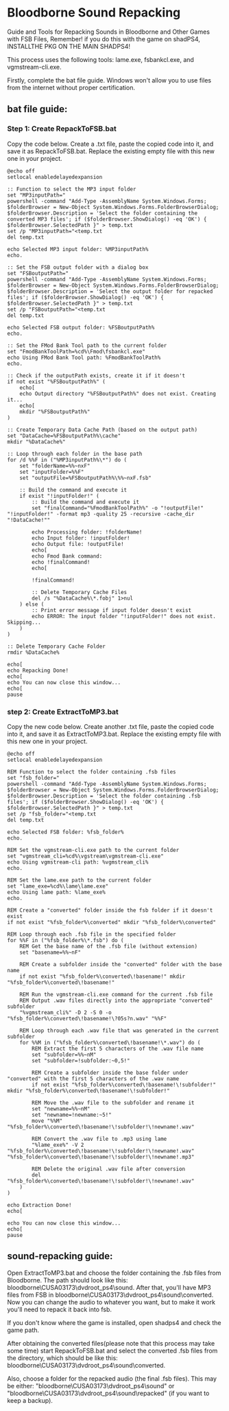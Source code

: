 # Bloodborne Sound Repacking

Guide and Tools for Repacking Sounds in Bloodborne and Other Games with FSB Files, Remember! if you do this with the game on shadPS4, INSTALLTHE PKG ON THE MAIN SHADPS4!

This process uses the following tools: lame.exe, fsbankcl.exe, and vgmstream-cli.exe.

Firstly, complete the bat file guide. Windows won't allow you to use files from the internet without proper certification.


## bat file guide:
### Step 1: Create RepackToFSB.bat

Copy the code below.
Create a .txt file, paste the copied code into it, and save it as RepackToFSB.bat.
Replace the existing empty file with this new one in your project.

```batch
@echo off
setlocal enabledelayedexpansion

:: Function to select the MP3 input folder
set "MP3inputPath="
powershell -command "Add-Type -AssemblyName System.Windows.Forms; $folderBrowser = New-Object System.Windows.Forms.FolderBrowserDialog; $folderBrowser.Description = 'Select the folder containing the converted MP3 files'; if ($folderBrowser.ShowDialog() -eq 'OK') { $folderBrowser.SelectedPath }" > temp.txt
set /p "MP3inputPath="<temp.txt
del temp.txt

echo Selected MP3 input folder: %MP3inputPath%
echo.

:: Set the FSB output folder with a dialog box
set "FSBoutputPath="
powershell -command "Add-Type -AssemblyName System.Windows.Forms; $folderBrowser = New-Object System.Windows.Forms.FolderBrowserDialog; $folderBrowser.Description = 'Select the output folder for repacked files'; if ($folderBrowser.ShowDialog() -eq 'OK') { $folderBrowser.SelectedPath }" > temp.txt
set /p "FSBoutputPath="<temp.txt
del temp.txt

echo Selected FSB output folder: %FSBoutputPath%
echo.

:: Set the FMod Bank Tool path to the current folder
set "FmodBankToolPath=%cd%\Fmod\fsbankcl.exe"
echo Using FMod Bank Tool path: %FmodBankToolPath%
echo.

:: Check if the outputPath exists, create it if it doesn't
if not exist "%FSBoutputPath%" (
    echo[
    echo Output directory "%FSBoutputPath%" does not exist. Creating it...
    echo[
    mkdir "%FSBoutputPath%"
)

:: Create Temporary Data Cache Path (based on the output path)
set "DataCache=%FSBoutputPath%\cache"
mkdir "%DataCache%"

:: Loop through each folder in the base path
for /d %%F in ("%MP3inputPath%\*") do (
    set "folderName=%%~nxF"
    set "inputFolder=%%F"
    set "outputFile=%FSBoutputPath%\%%~nxF.fsb"

    :: Build the command and execute it
    if exist "!inputFolder!" (
        :: Build the command and execute it
        set "finalCommand="%FmodBankToolPath%" -o "!outputFile!" "!inputFolder!" -format mp3 -quality 25 -recursive -cache_dir "!DataCache!""

        echo Processing folder: !folderName!
        echo Input folder: !inputFolder!
        echo Output file: !outputFile!
        echo[
        echo Fmod Bank command:
        echo !finalCommand!
        echo[

        !finalCommand!

        :: Delete Temporary Cache Files
        del /s "%DataCache%\*.fobj" 1>nul
    ) else (
        :: Print error message if input folder doesn't exist
        echo ERROR: The input folder "!inputFolder!" does not exist. Skipping...
    )
)

:: Delete Temporary Cache Folder
rmdir %DataCache%

echo[
echo Repacking Done!
echo[
echo You can now close this window...
echo[
pause
```










### step 2: Create ExtractToMP3.bat
Copy the new code below.
Create another .txt file, paste the copied code into it, and save it as ExtractToMP3.bat.
Replace the existing empty file with this new one in your project.









```batch
@echo off
setlocal enabledelayedexpansion

REM Function to select the folder containing .fsb files
set "fsb_folder="
powershell -command "Add-Type -AssemblyName System.Windows.Forms; $folderBrowser = New-Object System.Windows.Forms.FolderBrowserDialog; $folderBrowser.Description = 'Select the folder containing .fsb files'; if ($folderBrowser.ShowDialog() -eq 'OK') { $folderBrowser.SelectedPath }" > temp.txt
set /p "fsb_folder="<temp.txt
del temp.txt

echo Selected FSB folder: %fsb_folder%
echo.

REM Set the vgmstream-cli.exe path to the current folder
set "vgmstream_cli=%cd%\vgstream\vgmstream-cli.exe"
echo Using vgmstream-cli path: %vgmstream_cli%
echo.

REM Set the lame.exe path to the current folder
set "lame_exe=%cd%\lame\lame.exe"
echo Using lame path: %lame_exe%
echo.

REM Create a "converted" folder inside the fsb folder if it doesn't exist
if not exist "%fsb_folder%\converted" mkdir "%fsb_folder%\converted"

REM Loop through each .fsb file in the specified folder
for %%F in ("%fsb_folder%\*.fsb") do (
    REM Get the base name of the .fsb file (without extension)
    set "basename=%%~nF"
   
    REM Create a subfolder inside the "converted" folder with the base name
    if not exist "%fsb_folder%\converted\!basename!" mkdir "%fsb_folder%\converted\!basename!"

    REM Run the vgmstream-cli.exe command for the current .fsb file
    REM Output .wav files directly into the appropriate "converted" subfolder
    "%vgmstream_cli%" -D 2 -S 0 -o "%fsb_folder%\converted\!basename!\?05s?n.wav" "%%F"

    REM Loop through each .wav file that was generated in the current subfolder
    for %%M in ("%fsb_folder%\converted\!basename!\*.wav") do (
        REM Extract the first 5 characters of the .wav file name
        set "subfolder=%%~nM"
        set "subfolder=!subfolder:~0,5!"
       
        REM Create a subfolder inside the base folder under "converted" with the first 5 characters of the .wav name
        if not exist "%fsb_folder%\converted\!basename!\!subfolder!" mkdir "%fsb_folder%\converted\!basename!\!subfolder!"

        REM Move the .wav file to the subfolder and rename it
        set "newname=%%~nM"
        set "newname=!newname:~5!"
        move "%%M" "%fsb_folder%\converted\!basename!\!subfolder!\!newname!.wav"

        REM Convert the .wav file to .mp3 using lame
        "%lame_exe%" -V 2 "%fsb_folder%\converted\!basename!\!subfolder!\!newname!.wav" "%fsb_folder%\converted\!basename!\!subfolder!\!newname!.mp3"

        REM Delete the original .wav file after conversion
        del "%fsb_folder%\converted\!basename!\!subfolder!\!newname!.wav"
    )
)

echo Extraction Done!
echo[

echo You can now close this window...
echo[
pause
```

## sound-repacking guide:

Open ExtractToMP3.bat and choose the folder containing the .fsb files from Bloodborne. The path should look like this:
bloodborne\CUSA03173\dvdroot_ps4\sound.
After that, you'll have MP3 files from FSB in bloodborne\CUSA03173\dvdroot_ps4\sound\converted. Now you can change the audio to whatever you want, but to make it work you'll need to repack it back into fsb.

If you don't know where the game is installed, open shadps4 and check the game path.

After obtaining the converted files(please note that this process may take some time) start RepackToFSB.bat and select the converted .fsb files from the directory, which should be like this:
bloodborne\CUSA03173\dvdroot_ps4\sound\converted.

Also, choose a folder for the repacked audio (the final .fsb files). This may be either:
"bloodborne\CUSA03173\dvdroot_ps4\sound" or
"bloodborne\CUSA03173\dvdroot_ps4\sound\repacked"
(if you want to keep a backup).
